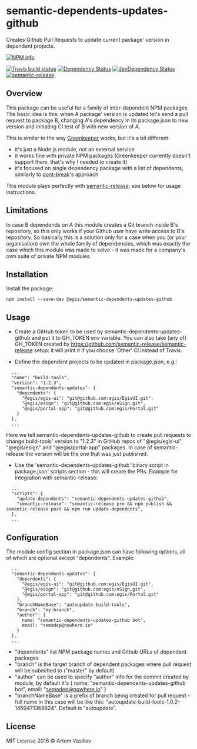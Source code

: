 # semantic-dependents-updates-github

Creates Github Pull Requests to update current package' version in dependent projects.

[![NPM info][nodei.co]][npm-url]

[![Travis build status](http://img.shields.io/travis/artemv/semantic-dependents-updates-github.svg?style=flat)](https://travis-ci.org/artemv/semantic-dependents-updates-github)
[![Dependency Status](https://david-dm.org/egis/semantic-release-github.svg)](https://david-dm.org/egis/semantic-release-github)
[![devDependency Status](https://david-dm.org/egis/semantic-release-github/dev-status.svg)](https://david-dm.org/egis/semantic-release-github#info=devDependencies)
[![semantic-release](https://img.shields.io/badge/%20%20%F0%9F%93%A6%F0%9F%9A%80-semantic--release-e10079.svg)](https://github.com/semantic-release/semantic-release)

## Overview
This package can be useful for a family of inter-dependent NPM packages. The basic idea is this: when A package'
version is updated let's send a pull request to package B, changing A's dependency in its package.json to new version
and initiating CI test of B with new version of A.

This is similar to the way [Greenkeeper](https://greenkeeper.io) works, but it's a bit different:
* it's just a Node.js module, not an external service
* it works fine with private NPM packages (Greenkeeper currently doesn't support them, that's why I needed to create it)
* it's focused on single dependency package with a list of dependents, similarly to [dont-break](https://www.npmjs.com/package/dont-break)'s approach

This module plays perfectly with [semantic-release](https://github.com/semantic-release/semantic-release), see below for usage instructions.

## Limitations
In case B dependends on A this module creates a Git branch inside B's repository, so this only works if your Github
user have write access to B's repository. So basically this is a solution only for a case when you (or your
organisation) own the whole family of dependencies, which was exactly the case which this module was made to solve -
it was made for a company's own suite of private NPM modules.

## Installation
Install the package:
```
npm install --save-dev @egis/semantic-dependents-updates-github
```

## Usage

* Create a GitHub token to be used by semantic-dependents-updates-github and put it to GH_TOKEN env variable.
You can also take (any of) GH_TOKEN created by https://github.com/semantic-release/semantic-release setup: it will
print it if you choose 'Other' CI instead of Travis.

* Define the dependent projects to be updated in package.json, e.g.:
```
  ...
  "name": "build-tools",
  "version": "1.2.3",
  "semantic-dependents-updates": {
    "dependents": {
      "@egis/egis-ui": "git@github.com:egis/EgisUI.git",
      "@egis/esign": "git@github.com:egis/eSign.git",
      "@egis/portal-app": "git@github.com:egis/Portal.git"
    }
  },
  ...
```
Here we tell semantic-dependents-updates-github to create pull requests to change build-tools' version to "1.2.3" in
GitHub repos of "@egis/egis-ui", "@egis/esign" and "@egis/portal-app" packages. In case of semantic-release the version
will be the one that was just published.

* Use the 'semantic-dependents-updates-github' binary script in package.json' scripts section - this will create the
PRs. Example for integration with semantic-release:
```
  ...
  "scripts": {
    "update-dependents": "semantic-dependents-updates-github",
    "semantic-release": "semantic-release pre && npm publish && semantic-release post && npm run update-dependents",
  },
  ...

```

## Configuration

The module config section in package.json can have following options, all of which are optional except "dependents". Example:
```
  ...
  "semantic-dependents-updates": {
    "dependents": {
      "@egis/egis-ui": "git@github.com:egis/EgisUI.git",
      "@egis/esign": "git@github.com:egis/eSign.git",
      "@egis/portal-app": "git@github.com:egis/Portal.git"
    },
    "branchNameBase": "autoupdate-build-tools",
    "branch": "my-branch",
    "author": {
      name: "semantic-dependents-updates-github bot",
      email: "semadep@nowhere.io"
    }
  },
  ...
```
* "dependents" list NPM package names and Github URLs of dependent packages
* "branch" is the target branch of dependent packages where pull request will be submitted to ("master" by default)
* "author" can be used to specify "author" info for the commit created by module, by default it's { name: "semantic-dependents-updates-github bot", email: "semadep@nowhere.io" }
* "branchNameBase" is a prefix of branch being created for pull request - full name in this case will be like this: "autoupdate-build-tools-1.0.2-1459471368624". Default is "autoupdate".

## License

MIT License 2016 © Artem Vasiliev


[nodei.co]: https://nodei.co/npm/@egis/semantic-dependents-updates-github.png
[npm-url]: https://npmjs.org/package/@egis/semantic-dependents-updates-github

